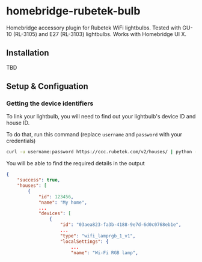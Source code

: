 # homebridge-rubetek-bulb

Homebridge accessory plugin for Rubetek WiFi lightbulbs. Tested with GU-10 (RL-3105) and E27 (RL-3103) lightbulbs. Works with Homebridge UI X.

## Installation

TBD

## Setup & Configuation

### Getting the device identifiers

To link your lightbulb, you will need to find out your lightbulb's device ID and house ID.

To do that, run this command (replace `username` and `password` with your credentials)

```bash
curl -u username:password https://ccc.rubetek.com/v2/houses/ | python -m json.tool
```

You will be able to find the required details in the output

```json
{
    "success": true,
    "houses": [
        {
            "id": 123456,
            "name": "My home",
            ...
            "devices": [
                {
                    "id": "03aea823-fa3b-4188-9e7d-6d0c0768eb1e",
                    ...
                    "type": "wifi_lamprgb_1_v1",
                    "localSettings": {
                        ...
                        "name": "Wi-Fi RGB lamp",
```

### 
